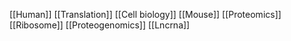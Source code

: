 [[Human]]
[[Translation]]
[[Cell biology]]
[[Mouse]]
[[Proteomics]]
[[Ribosome]]
[[Proteogenomics]]
[[Lncrna]]
